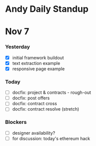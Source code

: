 # Andy Daily Standup

Nov 7
========================================

### Yesterday
- [x] initial framework buildout
- [x] text extraction example
- [x] responsive page example

### Today
- [ ] docfix: project & contracts - rough-out
- [ ] docfix: post offers
- [ ] docfix: contract cross
- [ ] docfix: contract resolve (stretch)

### Blockers
- [ ] designer availability?
- [ ] for discussion: today's ethereum hack